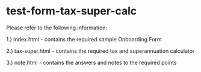 # test-form-tax-super-calc

Please refer to the following information:

1.) index.html - contains the required sample Onboarding Form

2.) tax-super.html - contains the required tax and superannuation calculator

3.) note.html - contains the answers and notes to the required points
